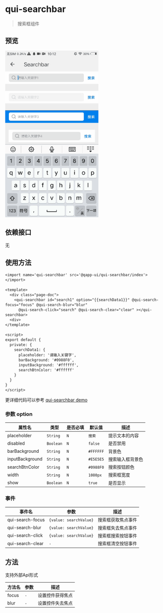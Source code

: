 # qui-searchbar

> 搜索框组件

## 预览
<img src="./docs/assets/qui-searchbar.gif" width="300"/>


## 依赖接口

无

## 使用方法
	
```ux
<import name='qui-searchbar' src='@qapp-ui/qui-searchbar/index'></import>

<template>
  <div class="page-doc">
    <qui-searchbar id="search1" option="{{searchData1}}" @qui-search-focus="focus" @qui-search-blur="blur"
      @qui-search-click="search" @qui-search-clear="clear" ></qui-searchbar>
  <div>
</template>

<script>
export default {
  private: {
    searchData1: {
      placeholder: '请输入关键字',
      barBackground: '#0988F0',
      inputBackground: '#ffffff',
      searchBtnColor: '#ffffff'
    }
  }
}
</script>
```

更详细代码可以参考 [qui-searchbar demo]()

### 参数 option

| 属性名 | 类型 | 是否必填 | 默认值 | 描述 |
|-------------|------------|--------|-----|-----|
| placeholder | `String` | `N` |`搜索`| 提示文本的内容 |
| disabled | `Boolean` | `N` |`false`| 是否禁用 |
| barBackground | `String` |`N`| `#FFFFFF` | 背景色 |
| inputBackground | `String` |`N`| `#E5E5E5` | 搜索输入框背景色 |
| searchBtnColor | `String` |`N`| `#0988F0` | 搜索按钮颜色 |
| width | `String` |`N`| `1080px` | 搜索框宽度 |
| show | `Boolean` | `N` |`true`| 是否显示 |


### 事件

| 事件名 | 参数 | 描述 | 
|-------|-----|-----|
| qui-search-focus | `{value: searchValue}` | 搜索框获取焦点事件 | 
| qui-search-blur | `{value: searchValue}` | 搜索框失去焦点事件 | 
| qui-search-click | `{value: searchValue}` | 搜索框搜索按钮事件 | 
| qui-search-clear | `-` | 搜索框清空按钮事件 | 

## 方法

支持外部Api形式

| 方法名 | 参数 | 描述 | 
|-------|-----|-----|
| focus | `-` | 设置控件获得焦点 | 
| blur | `-` | 设置控件失去焦点 | 
